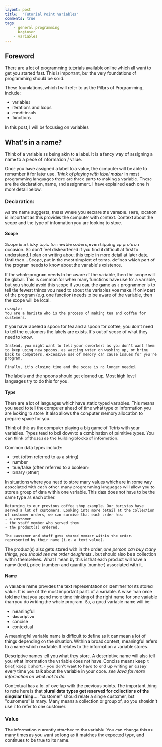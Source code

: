 ```yaml
---
layout: post
title:  "Tutorial Point Variables"
comments: true
tags:
    - general programming
    - beginner
    - variables
---
```

## Foreword
 There are a lot of programming tutorials available online which all want to get you started fast. This is important, but the very foundations of programming should be solid.

These foundations, which I will refer to as the Pillars of Programming, include:
- variables
- iterations and loops
- conditionals
- functions

 In this post, I will be focusing on variables.

## What's in a name?
Think of a variable as being akin to a label. It is a fancy way of assigning a name to a piece of information / value.

Once you have assigned a label to a value, the computer will be able to remember it for later use.
*Think of playing with label maker*
In most programming languages there are three parts to making a variable. These are the declaration, name, and assignment. I have explained each one in more detail below.

### Declaration:
As the name suggests, this is where you declare the variable.
 Here, location is important as this provides the computer with context. Context about the scope and the type of information you are looking to store. 
#### Scope
Scope is a tricky topic for newbie coders, even tripping up pro's on occasion. So don't feel disheartened if you find it difficult at first to understand. I plan on writing about this topic in more detail at later date. Until then...
Scope, put in the most simplest of terms. defines which part of the program needs to know about the variable's existence.

If the whole program needs to be aware of the variable, then the scope will be global. This is common for when many functions have use for a variable, but you should avoid this scope if you can. the game as a programmer is to tell the fewest things you need to about the variables you make. 
If only part of the program (e.g. one function) needs to be aware of the variable, then the scope will be local.

    Example:
    You are a barista who is the process of making tea and coffee for customers. 
If you have labeled a spoon for tea and a spoon for coffee, you don't need to tell the customers the labels are exists. It's out of scope of what they need to know. 
 
    Instead, you might want to tell your coworkers as you don't want them to keep using new spoons. as wasting water on washing up, or bring back to computers. excessive use of memory can cause issues for you're program.
 
    Finally, it's closing time and the scope is no longer needed. 
The labels and the spoons should get cleaned up. Most high level languages try to do this for you.

#### Type
There are a lot of languages which have static typed variables. This means you need to tell the computer ahead of time what type of information you are looking to store. 
It also allows the computer memory allocation to prepare space for you.

Think of this as the computer playing a big game of Tetris with your variables. Types tend to boil down to a combination of primitive types. 
You can think of theses as the building blocks of information.

Common data types include:
- text (often referred to as a string)
- number
- true/false (often referred to a boolean)
- binary (other)

In situations where you need to store many values which are in some way associated with each other. many programming languages will allow you to store a group of data within one variable.
 This data does not have to be the same type as each other.

    Returning to our previous coffee shop example. Our baristas have served a lot of customers. Looking into more detail at the collection of customer orders, we can surmise that each order has:
    - a customer
    - the staff member who served them
    - the product(s) ordered.

    The customer and staff gets stored member within the order. represented by their name (i.e. a text value). 
The product(s) also gets stored with in the order, *one person can buy many things, you should see me order doughnuts.*. but should also be a collection within themselves. 
 What I mean by this is that each product will have a name (text), price (number) and quantity (number) associated with it.

#### Name
A variable name provides the text representation or identifier for its stored value.
 It is one of the most important parts of a variable. A wise man once told me that 
     you spend more time thinking of the right name for one variable than you do writing the whole program.
 So, a good variable name will be:
- meaningful
- descriptive
- concise
- contextual
 
A meaningful variable name is difficult to define as it can mean a lot of things depending on the situation. Within a broad content, meaningful refers to a name which readable. It relates to the information a variable stores.

Descriptive names tell you what they store. A descriptive name will also tell you what information the variable does not have.
Concise means keep it brief, keep it short. - you don't want to have to end up writing an essay every time you talk about the variable in your code. *see Java for more information on what not to do.*

Contextual has a lot of overlap with the previous points. The important thing to note here is that 
**plural data types get reserved for collections of the singular thing.**... "customer" should relate a single customer, but "customers" is many. 
Many means a collection or group of, so you shouldn't use it to refer to one customer.
### Value
The information currently attached to the variable. You can change this as many times as you want so long as it matches the expected type, and continues to be true to its name. 